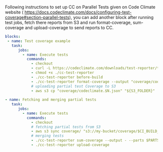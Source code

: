 Following instructions to set up CC on Parallel Tests given on Code Climate website ( https://docs.codeclimate.com/docs/configuring-test-coverage#section-parallel-tests), you can add another block after running test jobs, fetch there reports from S3 and run format-coverage, sum-coverage and upload-coverage to send reports to CC.

```yaml
blocks:
 - name: Test coverage example
   task:
      jobs:
        - name: Execute tests
          commands:
            - checkout
            - curl -L https://codeclimate.com/downloads/test-reporter/test-reporter-latest-linux-amd64 > ./cc-test-reporter
            - chmod +x ./cc-test-reporter
            - ./cc-test-reporter before-build
            - ./cc-test-reporter format-coverage --output "coverage/codeclimate.$N.json"
            # uploading partial test Coverage to S3
            - aws s3 cp "coverage/codeclimate.$N.json" "${S3_FOLDER}"
      
- name: Fetching and merging partial tests
   task:
      jobs:
        - name: Execute tests
          commands:
            - checkout
            # fetching partial tests from S3
            - aws s3 sync coverage/ "s3://my-bucket/coverage/$CI_BUILD_NUMBER"
            # merging tests
            - ./cc-test-reporter sum-coverage --output - --parts $PARTS coverage/codeclimate.*.json 
            - ./cc-test-reporter upload-coverage
```
